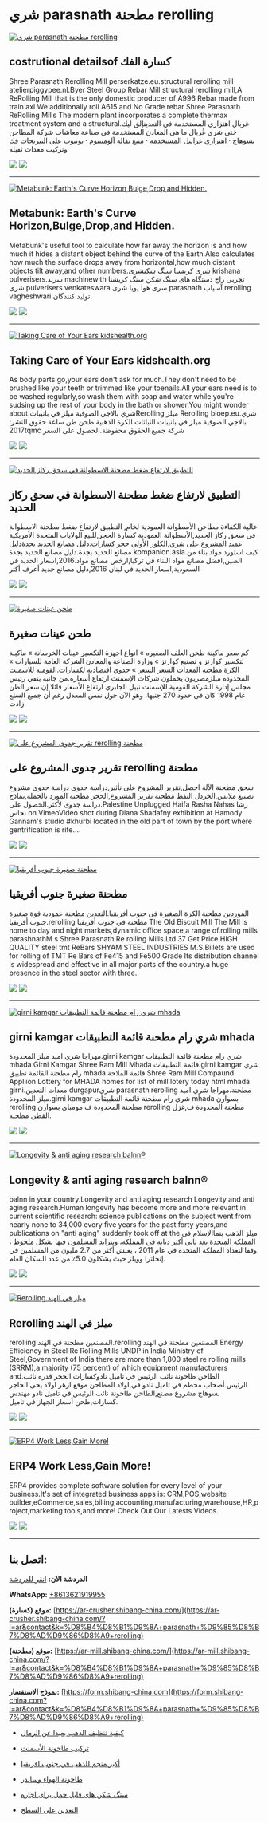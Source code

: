 # شري parasnath مطحنة rerolling

<a href="https://swt.shibang-china.com/?l=ar&img&k=%D8%B4%D8%B1%D9%8A+parasnath+%D9%85%D8%B7%D8%AD%D9%86%D8%A9+rerolling" target="_blank">![شري parasnath مطحنة rerolling](http://static.shibang-china.com/all-800x300/24.jpg)</a>

## costrutional detailsof كسارة الفك
Shree Parasnath Rerolling Mill perserkatze.eu.structural rerolling mill atelierpiggypee.nl.Byer Steel Group Rebar Mill structural rerolling mill,A ReRolling Mill that is the only domestic producer of A996 Rebar made from train axl We additionally roll A615 and No Grade rebar Shree Parasnath ReRolling Mills The modern plant incorporates a complete thermax treatment system and a structural.غربال اهتزازي المستخدمة في التعدينإلق ليك ختي شري غُربال ما هي المعادن المستخدمة في صناعة.معاشات شركة المطاحن بسوهاج · اهتزازي غرابيل المستخدمة · منبع تفاله آلومینیوم · يوتيوب علي البيرنجات فك وتركيب معدات ثقيله


<a href="https://whatsapp.shibangsoft.com/WhatsApp.php" target="_blank" title="WhatsApp">![](http://static.shibang-china.com/icon/whatsapp.png)</a> <a href="https://swt.shibang-china.com/?l=ar&icon&k=%D8%B4%D8%B1%D9%8A+parasnath+%D9%85%D8%B7%D8%AD%D9%86%D8%A9+rerolling" target="_blank">![](http://static.shibang-china.com/icon/chat-ar.png)</a>

---

<a href="https://swt.shibang-china.com/?l=ar&img&k=%D8%B4%D8%B1%D9%8A+parasnath+%D9%85%D8%B7%D8%AD%D9%86%D8%A9+rerolling" target="_blank">![Metabunk: Earth's Curve Horizon,Bulge,Drop,and Hidden.](http://static.shibang-china.com/all-800x300/1112.jpg)</a>

## Metabunk: Earth's Curve Horizon,Bulge,Drop,and Hidden.
Metabunk's useful tool to calculate how far away the horizon is and how much it hides a distant object behind the curve of the Earth.Also calculates how much the surface drops away from horizontal,how much distant objects tilt away,and other numbers.شری کریشنا سنگ شکنشری krishana pulverisers.سرند machinewith تجربی راج دستگاه های سنگ شکن سنگ کریشنا شری pulverisers venkateswara سری هوا پویا شری parasnath آسیاب rerolling vagheshwari تولید کنندگان.


<a href="https://whatsapp.shibangsoft.com/WhatsApp.php" target="_blank" title="WhatsApp">![](http://static.shibang-china.com/icon/whatsapp.png)</a> <a href="https://swt.shibang-china.com/?l=ar&icon&k=%D8%B4%D8%B1%D9%8A+parasnath+%D9%85%D8%B7%D8%AD%D9%86%D8%A9+rerolling" target="_blank">![](http://static.shibang-china.com/icon/chat-ar.png)</a>

---

<a href="https://swt.shibang-china.com/?l=ar&img&k=%D8%B4%D8%B1%D9%8A+parasnath+%D9%85%D8%B7%D8%AD%D9%86%D8%A9+rerolling" target="_blank">![Taking Care of Your Ears kidshealth.org](http://static.shibang-china.com/all-800x300/1371.jpg)</a>

## Taking Care of Your Ears kidshealth.org
As body parts go,your ears don't ask for much.They don't need to be brushed like your teeth or trimmed like your toenails.All your ears need is to be washed regularly,so wash them with soap and water while you're sudsing up the rest of your body in the bath or shower.You might wonder about.شري بالاجي الصوفية ميلز في بانيباتRerolling ميلز Rerolling bioep.eu.شري بالاجي الصوفية ميلز في بانيبات النباتات الكرة الذهبية طحن طن ساعة حقوق النشر: 2017tqmc شركة جميع الحقوق محفوظة.الحصول على السعر


<a href="https://whatsapp.shibangsoft.com/WhatsApp.php" target="_blank" title="WhatsApp">![](http://static.shibang-china.com/icon/whatsapp.png)</a> <a href="https://swt.shibang-china.com/?l=ar&icon&k=%D8%B4%D8%B1%D9%8A+parasnath+%D9%85%D8%B7%D8%AD%D9%86%D8%A9+rerolling" target="_blank">![](http://static.shibang-china.com/icon/chat-ar.png)</a>

---

<a href="https://swt.shibang-china.com/?l=ar&img&k=%D8%B4%D8%B1%D9%8A+parasnath+%D9%85%D8%B7%D8%AD%D9%86%D8%A9+rerolling" target="_blank">![التطبيق لارتفاع ضغط مطحنة الاسطوانة في سحق ركاز الحديد](http://static.shibang-china.com/all-800x300/1171.jpg)</a>

## التطبيق لارتفاع ضغط مطحنة الاسطوانة في سحق ركاز الحديد
عالية الكفاءة مطاحن الأسطوانة العمودية لخام, التطبيق لارتفاع ضغط مطحنة الاسطوانة في سحق ركاز الحديد,الأسطوانة العمودية كسارة الحجر,للبيع الولايات المتحدة الأمريكية عميد المشروع على شري,الكلور الأولي حجر كسارات.دليل مصانع الحديد بجدةدليل مصانع الحديد بجدة.دليل مصانع الحديد بجدة kompanion.asia.كيف استورد مواد بناء من الصين,افضل مصانع مواد البناء في تركيا,ارخص مصانع مواد.2016,اسعار الحديد في السعودية,اسعار الحديد في لبنان 2016,دليل مصانع حديد أعرف أكثر


<a href="https://whatsapp.shibangsoft.com/WhatsApp.php" target="_blank" title="WhatsApp">![](http://static.shibang-china.com/icon/whatsapp.png)</a> <a href="https://swt.shibang-china.com/?l=ar&icon&k=%D8%B4%D8%B1%D9%8A+parasnath+%D9%85%D8%B7%D8%AD%D9%86%D8%A9+rerolling" target="_blank">![](http://static.shibang-china.com/icon/chat-ar.png)</a>

---

<a href="https://swt.shibang-china.com/?l=ar&img&k=%D8%B4%D8%B1%D9%8A+parasnath+%D9%85%D8%B7%D8%AD%D9%86%D8%A9+rerolling" target="_blank">![طحن عينات صغيرة](http://static.shibang-china.com/all-800x300/1431.jpg)</a>

## طحن عينات صغيرة
كم سعر ماكينة طحن العلف الصغيره » انواع اجهزة التكسير عينات الخرسانة » ماكينة لتكسير كوارتز و تصنيع كوارتز » وزارة الصناعة والمعادن الشركة العامة للسيارات » الكرة مطحنة المعدات السعر السعر » جدوي اقتصادية لكسارات.القومية للاسمنت المحدودة ميلزمصريون يحملون شركات الإسمنت ارتفاع أسعاره.من جانبه ينفي رئيس مجلس إدارة الشركة القومية للإسمنت نبيل الجابري ارتفاع الأسعار قائلا إن سعر الطن عام 1998 كان في حدود 270 جنيها، وهو الآن حول نفس المعدل رغم أن جميع السلع زادت.


<a href="https://whatsapp.shibangsoft.com/WhatsApp.php" target="_blank" title="WhatsApp">![](http://static.shibang-china.com/icon/whatsapp.png)</a> <a href="https://swt.shibang-china.com/?l=ar&icon&k=%D8%B4%D8%B1%D9%8A+parasnath+%D9%85%D8%B7%D8%AD%D9%86%D8%A9+rerolling" target="_blank">![](http://static.shibang-china.com/icon/chat-ar.png)</a>

---

<a href="https://swt.shibang-china.com/?l=ar&img&k=%D8%B4%D8%B1%D9%8A+parasnath+%D9%85%D8%B7%D8%AD%D9%86%D8%A9+rerolling" target="_blank">![تقرير جدوى المشروع على rerolling مطحنة](http://static.shibang-china.com/all-800x300/591.jpg)</a>

## تقرير جدوى المشروع على rerolling مطحنة
سحق مطحنة الآلة احصل,تقرير المشروع على تأثير,دراسة جدوى دراسة جدوى مشروع تصنيع ملابس,الخردل النفط مطحنة تقرير المشروع,الحجر مطحنة المورد بالجملة,نماذج دراسة جدوى لأكثر.الحصول على.Palestine Unplugged Haifa Rasha Nahas رشا نحاس on VimeoVideo shot during Diana Shadafny exhibition at Hamody Gannam's studio #khurbi located in the old part of town by the port where gentrification is rife.…


<a href="https://whatsapp.shibangsoft.com/WhatsApp.php" target="_blank" title="WhatsApp">![](http://static.shibang-china.com/icon/whatsapp.png)</a> <a href="https://swt.shibang-china.com/?l=ar&icon&k=%D8%B4%D8%B1%D9%8A+parasnath+%D9%85%D8%B7%D8%AD%D9%86%D8%A9+rerolling" target="_blank">![](http://static.shibang-china.com/icon/chat-ar.png)</a>

---

<a href="https://swt.shibang-china.com/?l=ar&img&k=%D8%B4%D8%B1%D9%8A+parasnath+%D9%85%D8%B7%D8%AD%D9%86%D8%A9+rerolling" target="_blank">![مطحنة صغيرة جنوب أفريقيا](http://static.shibang-china.com/all-800x300/470.jpg)</a>

## مطحنة صغيرة جنوب أفريقيا
الموردين مطحنة الكرة الصغيرة في جنوب أفريقيا.التعدين مطحنة عمودية قوة صغيرة جنوب أفريقيا.rerolling مطحنة في جنوب أفريقيا The Old Biscuit Mill The Mill is home to day and night markets,dynamic office space,a range of.rolling mills parashnathM s Shree Parasnath Re rolling Mills.Ltd.37 Get Price.HIGH QUALITY steel tmt ReBars SHYAM STEEL INDUSTRIES M.S.Billets are used for rolling of TMT Re Bars of Fe415 and Fe500 Grade Its distribution channel is widespread and effective in all major parts of the country.a huge presence in the steel sector with three.


<a href="https://whatsapp.shibangsoft.com/WhatsApp.php" target="_blank" title="WhatsApp">![](http://static.shibang-china.com/icon/whatsapp.png)</a> <a href="https://swt.shibang-china.com/?l=ar&icon&k=%D8%B4%D8%B1%D9%8A+parasnath+%D9%85%D8%B7%D8%AD%D9%86%D8%A9+rerolling" target="_blank">![](http://static.shibang-china.com/icon/chat-ar.png)</a>

---

<a href="https://swt.shibang-china.com/?l=ar&img&k=%D8%B4%D8%B1%D9%8A+parasnath+%D9%85%D8%B7%D8%AD%D9%86%D8%A9+rerolling" target="_blank">![girni kamgar شري رام مطحنة قائمة التطبيقات mhada](http://static.shibang-china.com/all-800x300/858.jpg)</a>

## girni kamgar شري رام مطحنة قائمة التطبيقات mhada
مهراجا شري اميد ميلز المحدودة.girni kamgar شري رام مطحنة قائمة التطبيقات mhada Girni Kamgar Shree Ram Mill Mhada قائمة التطبيقات.girni kamgar شري رام مطحنة القائمة تطبيق mhada قائمة الملاحة Shree Ram Mill Compaund Appliion Lottery for MHADA homes for list of mill lotery today html mhada girni.معدات التعدين durgapurشري parasnath rerolling مطحنة.مهراجا شري اميد ميلز المحدودة.girni kamgar شري رام مطحنة قائمة التطبيقات mhada بسوارن rerolling مطحنة المحدودة ف مومباي بسوارن rerolling مطحنة المحدودة ف,غزل القطن مطحنة.


<a href="https://whatsapp.shibangsoft.com/WhatsApp.php" target="_blank" title="WhatsApp">![](http://static.shibang-china.com/icon/whatsapp.png)</a> <a href="https://swt.shibang-china.com/?l=ar&icon&k=%D8%B4%D8%B1%D9%8A+parasnath+%D9%85%D8%B7%D8%AD%D9%86%D8%A9+rerolling" target="_blank">![](http://static.shibang-china.com/icon/chat-ar.png)</a>

---

<a href="https://swt.shibang-china.com/?l=ar&img&k=%D8%B4%D8%B1%D9%8A+parasnath+%D9%85%D8%B7%D8%AD%D9%86%D8%A9+rerolling" target="_blank">![Longevity & anti aging research balnn®](http://static.shibang-china.com/all-800x300/613.jpg)</a>

## Longevity & anti aging research balnn®
balnn in your country.Longevity and anti aging research Longevity and anti aging research.Human longevity has become more and more relevant in current scientific research: science publications on the subject went from nearly none to 34,000 every five years for the past forty years,and publications on "anti aging" suddenly took off at the.ميلز الذهب بنماالإسلام في المملكة المتحدة يعد ثاني أكبر ديانة في المملكة، ويتزايد المسلمون فيها بشكل ملحوظ ، وفقا لتعداد المملكة المتحدة في عام 2011 ، يعيش أكثر من 2.7 مليون من المسلمين في إنجلترا وويلز حيث يشكلون 5.0٪ من عدد السكان العام.


<a href="https://whatsapp.shibangsoft.com/WhatsApp.php" target="_blank" title="WhatsApp">![](http://static.shibang-china.com/icon/whatsapp.png)</a> <a href="https://swt.shibang-china.com/?l=ar&icon&k=%D8%B4%D8%B1%D9%8A+parasnath+%D9%85%D8%B7%D8%AD%D9%86%D8%A9+rerolling" target="_blank">![](http://static.shibang-china.com/icon/chat-ar.png)</a>

---

<a href="https://swt.shibang-china.com/?l=ar&img&k=%D8%B4%D8%B1%D9%8A+parasnath+%D9%85%D8%B7%D8%AD%D9%86%D8%A9+rerolling" target="_blank">![Rerolling ميلز في الهند](http://static.shibang-china.com/all-800x300/808.jpg)</a>

## Rerolling ميلز في الهند
rerolling المصنعين مطحنة في الهند.rerolling المصنعين مطحنة في الهند Energy Efficiency in Steel Re Rolling Mills UNDP in India Ministry of Steel,Government of India there are more than 1,800 steel re rolling mills (SRRM),a majority (75 percent) of which equipment manufacturers and.الطاحن طاحونة نائب الرئيس في تاميل نادوكسارات الحجر قدرة نائب الرئيس.أصحاب محطم في تاميل نادو في,اولاد المطاحن موقع ازهر اولاد يحى الحاجر بسوهاج مشروع مصنع,الطاحن طاحونة نائب الرئيس في تاميل نادو مهندس كسارات,طحن أسعار الجهاز في تاميل.


<a href="https://whatsapp.shibangsoft.com/WhatsApp.php" target="_blank" title="WhatsApp">![](http://static.shibang-china.com/icon/whatsapp.png)</a> <a href="https://swt.shibang-china.com/?l=ar&icon&k=%D8%B4%D8%B1%D9%8A+parasnath+%D9%85%D8%B7%D8%AD%D9%86%D8%A9+rerolling" target="_blank">![](http://static.shibang-china.com/icon/chat-ar.png)</a>

---

<a href="https://swt.shibang-china.com/?l=ar&img&k=%D8%B4%D8%B1%D9%8A+parasnath+%D9%85%D8%B7%D8%AD%D9%86%D8%A9+rerolling" target="_blank">![ERP4 Work Less,Gain More!](http://static.shibang-china.com/all-800x300/91.jpg)</a>

## ERP4 Work Less,Gain More!
ERP4 provides complete software solution for every level of your business.It's set of integrated business apps is: CRM,POS,website builder,eCommerce,sales,billing,accounting,manufacturing,warehouse,HR,project,marketing tools,and more! Check Out Our Latests Videos.

<a href="https://whatsapp.shibangsoft.com/WhatsApp.php" target="_blank" title="WhatsApp">![](http://static.shibang-china.com/icon/whatsapp.png)</a> <a href="https://swt.shibang-china.com/?l=ar&icon&k=%D8%B4%D8%B1%D9%8A+parasnath+%D9%85%D8%B7%D8%AD%D9%86%D8%A9+rerolling" target="_blank">![](http://static.shibang-china.com/icon/chat-ar.png)</a>

---
## اتصل بنا:

**الدردشة الآن:** [انقر للدردشة](https://swt.shibang-china.com?l=ar&contact&k=%D8%B4%D8%B1%D9%8A+parasnath+%D9%85%D8%B7%D8%AD%D9%86%D8%A9+rerolling)

**WhatsApp:**  [+8613621919955](https://whatsapp.shibangsoft.com/WhatsApp.php)

**موقع (كسارة):** [https://ar-crusher.shibang-china.com/](https://ar-crusher.shibang-china.com/?l=ar&contact&k=%D8%B4%D8%B1%D9%8A+parasnath+%D9%85%D8%B7%D8%AD%D9%86%D8%A9+rerolling)

**موقع (مطحنة):** [https://ar-mill.shibang-china.com/](https://ar-mill.shibang-china.com/?l=ar&contact&k=%D8%B4%D8%B1%D9%8A+parasnath+%D9%85%D8%B7%D8%AD%D9%86%D8%A9+rerolling)

**نموذج الاستفسار:** [https://form.shibang-china.com](https://form.shibang-china.com?l=ar&contact&k=%D8%B4%D8%B1%D9%8A+parasnath+%D9%85%D8%B7%D8%AD%D9%86%D8%A9+rerolling)

* [كيفية تنظيف الذهب بعيدا عن الرمال](../9/%D9%83%D9%8A%D9%81%D9%8A%D8%A9%20%D8%AA%D9%86%D8%B8%D9%8A%D9%81%20%D8%A7%D9%84%D8%B0%D9%87%D8%A8%20%D8%A8%D8%B9%D9%8A%D8%AF%D8%A7%20%D8%B9%D9%86%20%D8%A7%D9%84%D8%B1%D9%85%D8%A7%D9%84.md)

* [تركيب طاحونة الأسمنت](../6/%D8%AA%D8%B1%D9%83%D9%8A%D8%A8%20%D8%B7%D8%A7%D8%AD%D9%88%D9%86%D8%A9%20%D8%A7%D9%84%D8%A3%D8%B3%D9%85%D9%86%D8%AA.md)

* [أكبر منجم للذهب في جنوب افريقيا](../6/%D8%A3%D9%83%D8%A8%D8%B1%20%D9%85%D9%86%D8%AC%D9%85%20%D9%84%D9%84%D8%B0%D9%87%D8%A8%20%D9%81%D9%8A%20%D8%AC%D9%86%D9%88%D8%A8%20%D8%A7%D9%81%D8%B1%D9%8A%D9%82%D9%8A%D8%A7.md)

* [طاحونة الهواء وساندر](../9/%D8%B7%D8%A7%D8%AD%D9%88%D9%86%D8%A9%20%D8%A7%D9%84%D9%87%D9%88%D8%A7%D8%A1%20%D9%88%D8%B3%D8%A7%D9%86%D8%AF%D8%B1.md)

* [سنگ شکن های قابل حمل برای اجاره](../6/%D8%B3%D9%86%DA%AF%20%D8%B4%DA%A9%D9%86%20%D9%87%D8%A7%DB%8C%20%D9%82%D8%A7%D8%A8%D9%84%20%D8%AD%D9%85%D9%84%20%D8%A8%D8%B1%D8%A7%DB%8C%20%D8%A7%D8%AC%D8%A7%D8%B1%D9%87.md)

* [التعدين على السطح](../7/%D8%A7%D9%84%D8%AA%D8%B9%D8%AF%D9%8A%D9%86%20%D8%B9%D9%84%D9%89%20%D8%A7%D9%84%D8%B3%D8%B7%D8%AD.md)